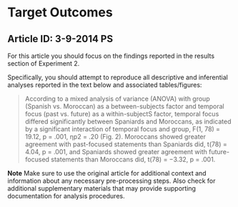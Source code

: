 # Target Outcomes
## Article ID: 3-9-2014 PS

For this article you should focus on the findings reported in the results section of Experiment 2. 

Specifically, you should attempt to reproduce all descriptive and inferential analyses reported in the text below and associated tables/figures:

> According to a mixed analysis of variance (ANOVA) with
group (Spanish vs. Moroccan) as a between-subjects factor and temporal focus (past vs. future) as a within-subjectS factor, temporal focus differed significantly between
Spaniards and Moroccans, as indicated by a significant
interaction of temporal focus and group, F(1, 78) = 19.12,
p = .001, ηp2 = .20 (Fig. 2). Moroccans showed greater
agreement with past-focused statements than Spaniards
did, t(78) = 4.04, p = .001, and Spaniards showed greater
agreement with future-focused statements than Moroccans
did, t(78) = −3.32, p = .001.

**Note**
Make sure to use the original article for additional context and information about any necessary pre-processing steps. Also check for additional supplementary materials that may provide supporting documentation for analysis procedures.
